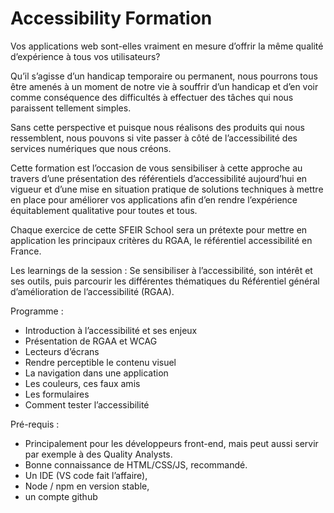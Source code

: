# Accessibility Formation

Vos applications web sont-elles vraiment en mesure d’offrir la même qualité d’expérience à tous vos utilisateurs?

Qu’il s’agisse d’un handicap temporaire ou permanent, nous pourrons tous être amenés à un moment de notre vie à souffrir d’un handicap et d’en voir comme conséquence des difficultés à effectuer des tâches qui nous paraissent tellement simples.

Sans cette perspective et puisque nous réalisons des produits qui nous ressemblent, nous pouvons si vite passer à côté de l’accessibilité des services numériques que nous créons.

Cette formation est l’occasion de vous sensibiliser à cette approche au travers d’une présentation des référentiels d’accessibilité aujourd’hui en vigueur et d’une mise en situation pratique de solutions techniques à mettre en place pour améliorer vos applications afin d’en rendre l’expérience équitablement qualitative pour toutes et tous.

Chaque exercice de cette SFEIR School sera un prétexte pour mettre en application les principaux critères du RGAA, le référentiel accessibilité en France.

Les learnings de la session : Se sensibiliser à l’accessibilité, son intérêt et ses outils, puis parcourir les différentes thématiques du Référentiel général d’amélioration de l’accessibilité (RGAA).

Programme :
* Introduction à l’accessibilité et ses enjeux
* Présentation de RGAA et WCAG
* Lecteurs d’écrans
* Rendre perceptible le contenu visuel
* La navigation dans une application
* Les couleurs, ces faux amis
* Les formulaires
* Comment tester l’accessibilité

Pré-requis :
* Principalement pour les développeurs front-end, mais peut aussi servir par exemple à des Quality Analysts.
* Bonne connaissance de HTML/CSS/JS, recommandé.
* Un IDE (VS code fait l’affaire), 
* Node / npm en version stable, 
* un compte github

